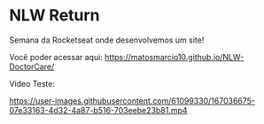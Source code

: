 # NLW Return
Semana da Rocketseat onde desenvolvemos um site!

Você poder acessar aqui:
https://matosmarcio10.github.io/NLW-DoctorCare/


Video Teste:


https://user-images.githubusercontent.com/61099330/167036675-07e33163-4d32-4a87-b516-703eebe23b81.mp4


